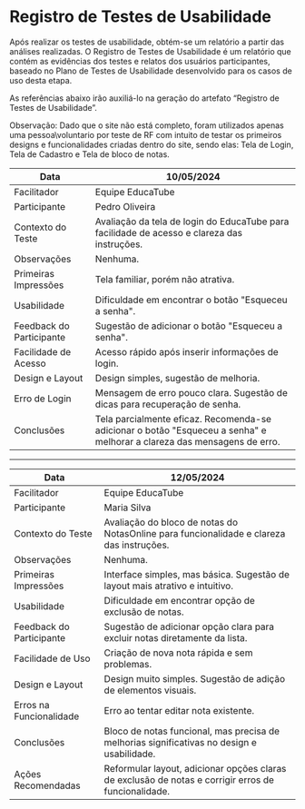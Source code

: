 # Registro de Testes de Usabilidade

Após realizar os testes de usabilidade, obtém-se um relatório a partir das análises realizadas. O Registro de Testes de Usabilidade é um relatório que contém as evidências dos testes e relatos dos usuários participantes, baseado no Plano de Testes de Usabilidade desenvolvido para os casos de uso desta etapa.

As referências abaixo irão auxiliá-lo na geração do artefato “Registro de Testes de Usabilidade”.

Observação: Dado que o site não está completo, foram utilizados apenas uma pessoa\voluntario por teste de RF com intuito de testar os primeiros designs e funcionalidades criadas dentro do site, sendo elas: Tela de Login, Tela de Cadastro e Tela de bloco de notas.

| Data       | 10/05/2024           |
|------------|----------------------|
| Facilitador| Equipe EducaTube    |
| Participante | Pedro Oliveira     |
| Contexto do Teste | Avaliação da tela de login do EducaTube para facilidade de acesso e clareza das instruções. |
| Observações | Nenhuma. |
| Primeiras Impressões | Tela familiar, porém não atrativa. |
| Usabilidade | Dificuldade em encontrar o botão "Esqueceu a senha". |
| Feedback do Participante | Sugestão de adicionar o botão "Esqueceu a senha". |
| Facilidade de Acesso | Acesso rápido após inserir informações de login. |
| Design e Layout | Design simples, sugestão de melhoria. |
| Erro de Login | Mensagem de erro pouco clara. Sugestão de dicas para recuperação de senha. |
| Conclusões | Tela parcialmente eficaz. Recomenda-se adicionar o botão "Esqueceu a senha" e melhorar a clareza das mensagens de erro. |

---

| Data       | 12/05/2024           |
|------------|----------------------|
| Facilitador| Equipe EducaTube   |
| Participante | Maria Silva        |
| Contexto do Teste | Avaliação do bloco de notas do NotasOnline para funcionalidade e clareza das instruções. |
| Observações | Nenhuma. |
| Primeiras Impressões | Interface simples, mas básica. Sugestão de layout mais atrativo e intuitivo. |
| Usabilidade | Dificuldade em encontrar opção de exclusão de notas. |
| Feedback do Participante | Sugestão de adicionar opção clara para excluir notas diretamente da lista. |
| Facilidade de Uso | Criação de nova nota rápida e sem problemas. |
| Design e Layout | Design muito simples. Sugestão de adição de elementos visuais. |
| Erros na Funcionalidade | Erro ao tentar editar nota existente. |
| Conclusões | Bloco de notas funcional, mas precisa de melhorias significativas no design e usabilidade. |
| Ações Recomendadas | Reformular layout, adicionar opções claras de exclusão de notas e corrigir erros de funcionalidade. |

